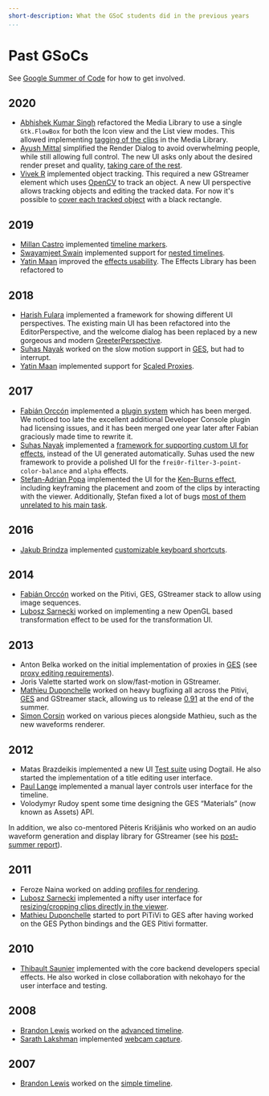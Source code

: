 ```yaml
---
short-description: What the GSoC students did in the previous years
...
```


# Past GSoCs

See [Google Summer of Code](Google_Summer_of_Code.md) for how to
get involved.

## 2020

-   [Abhishek Kumar Singh](https://gaharavara.github.io)
    refactored the Media Library to use a single `Gtk.FlowBox` for both the
    Icon view and the List view modes. This allowed implementing [tagging of
    the clips](https://gaharavara.github.io/gsoc-2020-final-report/) in the
    Media Library.
-   [Ayush Mittal](https://ayush9398.github.io/blog/) simplified the Render
    Dialog to avoid overwhelming people, while still allowing full control.
    The new UI asks only about the desired render preset and quality,
    [taking care of the
    rest](https://ayush9398.github.io/blog/GSOC'20-work-product).
-   [Vivek R](https://123vivekr.github.io/) implemented object tracking.
    This required a new GStreamer element which uses
    [OpenCV](https://docs.opencv.org/4.4.0/d2/d0a/tutorial_introduction_to_tracker.html)
    to track an object.
    A new UI perspective allows tracking objects and editing the tracked data.
    For now it's possible to [cover each tracked
    object](https://123vivekr.github.io/2020/08/29/pitivi-gsoc-work-product.html)
    with a black rectangle.

## 2019

-   [Millan Castro](https://millancv.github.io/) implemented [timeline
    markers](https://millancv.github.io//GSoC-3/).
-   [Swayamjeet Swain](https://swaynethoughts.wordpress.com/)
    implemented support for [nested
    timelines](https://swaynethoughts.wordpress.com/2019/08/25/gsoc-2019-final-report/).
-   [Yatin Maan](https://yatinmaan.github.io/) improved the [effects
    usability](https://yatinmaan.github.io/2019/08/26/GSoC-19-Final-Report/).
    The Effects Library has been refactored to

## 2018

-   [Harish Fulara](https://harishfulara07.wordpress.com/) implemented
    a framework for showing different UI perspectives. The existing
    main UI has been refactored into the EditorPerspective, and
    the welcome dialog has been replaced by a new gorgeous and modern
    [GreeterPerspective](https://harishfulara07.wordpress.com/2018/08/13/gsoc-2018-final-report-pitivi-ui-polishing/).
-   [Suhas Nayak](https://suhas2go.github.io) worked on the slow motion
    support in [GES](GES.md), but had to interrupt.
-   [Yatin Maan](https://yatinmaan.github.io/) implemented support
    for [Scaled Proxies](https://yatinmaan.github.io/2018/08/14/GSoC-18-Final-Report/).

## 2017

-   [Fabián Orccón](https://cfoch.github.io/) implemented a
    [plugin system](https://cfoch.github.io/tech/2017/08/28/wrap-up-and-code-submission.html)
    which has been merged. We noticed too late the excellent additional
    Developer Console plugin had licensing issues, and it has been
    merged one year later after Fabian graciously made time to rewrite it.
-   [Suhas Nayak](https://suhas2go.github.io) implemented a [framework for
    supporting custom UI for effects](https://suhas2go.github.io/gnome/pitivi/2017/08/28/GSoCFinalReport/),
    instead of the UI generated automatically. Suhas used the new framework to
    provide a polished UI for the `frei0r-filter-3-point-color-balance` and
    `alpha` effects.
-   [Ștefan-Adrian Popa](https://stefanpopablog.wordpress.com) implemented
    the UI for the [Ken-Burns
    effect](https://stefanpopablog.wordpress.com/2017/08/22/gsoc-2017-coming-to-an-end/),
    including keyframing the placement and zoom of the clips by interacting with
    the viewer. Additionally, Ștefan fixed a lot of bugs [most of them unrelated
    to his main
    task](https://gist.github.com/stefanzzz22/260fa2be10bccd7404af87152ecd5a88).

## 2016

-   [Jakub Brindza](https://github.com/jakubbrindza) implemented
    [customizable keyboard
    shortcuts](http://www.jakubbrindza.com/2016/08/gsoc-with-pitivi.html).

## 2014

-   [Fabián Orccón](https://cfoch.github.io/) worked on the Pitivi,
    GES, GStreamer stack to allow using image sequences.
-   [Lubosz Sarnecki](https://lubosz.wordpress.com/) worked on
    implementing a new OpenGL based transformation effect to be used for
    the transformation UI.

## 2013

-   Anton Belka worked on the initial
    implementation of proxies in [GES](GES.md) (see [proxy
    editing requirements](design/Proxy_editing_requirements.md)).
-   Joris Valette started work on slow/fast-motion in GStreamer.
-   [Mathieu Duponchelle](https://mathieuduponchelle.blogspot.com/)
    worked on heavy bugfixing all across the Pitivi, [GES](GES.md) and
    GStreamer stack, allowing us to release [0.91](releases/0.91.md) at
    the end of the summer.
-   [Simon Corsin](https://github.com/rFlex) worked on various pieces
    alongside Mathieu, such as the new waveforms renderer.

## 2012

-   Matas Brazdeikis implemented a new UI [Test
    suite](Testing.md) using Dogtail. He also started the
    implementation of a title editing user interface.
-   [Paul Lange](https://palango.wordpress.com/) implemented a manual
    layer controls user interface for the timeline.
-   Volodymyr Rudoy spent some time
    designing the GES “Materials” (now known as Assets) API.

In addition, we also co-mentored Pēteris Krišjānis who worked on an
audio waveform generation and display library for GStreamer (see his
[post-summer
report](http://pecisk.blogspot.ca/2012/11/state-of-libwaveform-after-gsoc.html)).

## 2011

-   Feroze Naina worked on adding [profiles for rendering](Feroze_gsoc.md).
-   [Lubosz Sarnecki](https://lubosz.wordpress.com/) implemented a nifty
    user interface for [resizing/cropping clips directly in the
    viewer](https://lubosz.wordpress.com/2016/09/26/making-viewer-uis-for-pitivi/).
-   [Mathieu Duponchelle](https://mathieuduponchelle.blogspot.com/)
    started to port PiTiVi to GES after having worked on the GES Python
    bindings and the GES Pitivi formatter.

## 2010

-   [Thibault Saunier](https://blogs.gnome.org/tsaunier/) implemented
    with the core backend developers special effects. He also worked in
    close collaboration with nekohayo for the user interface and
    testing.

## 2008

-   [Brandon Lewis](https://dotsony.blogspot.com/) worked on the [advanced
    timeline](http://dotsony.blogspot.ch/search?updated-min=2008-01-01T00:00:00-08:00&updated-max=2009-01-01T00:00:00-08:00&max-results=41).
-   [Sarath Lakshman](http://www.sarathlakshman.com/about/) implemented
    [webcam
    capture](http://www.sarathlakshman.com/2008/09/28/pitivi-hacks).

## 2007

-   [Brandon Lewis](https://dotsony.blogspot.com/) worked on the [simple
    timeline](Google_SoC_2007_-_Simple_Timeline.md).
